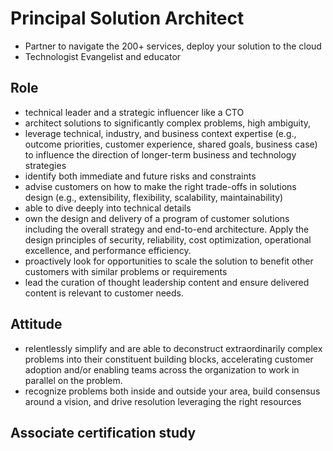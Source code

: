 # Principal Solution Architect

* Partner to navigate the 200+ services, deploy your solution to the cloud
* Technologist Evangelist and educator

## Role

* technical leader and a strategic influencer like a CTO
* architect solutions to significantly complex problems, high ambiguity,
* leverage technical, industry, and business context expertise (e.g., outcome priorities, customer experience, shared goals, business case) to influence the direction of longer-term business and technology strategies
* identify both immediate and future risks and constraints
* advise customers on how to make the right trade-offs in solutions design (e.g., extensibility, flexibility, scalability, maintainability)
* able to dive deeply into technical details 
* own the design and delivery of a program of customer solutions including the overall strategy and end-to-end architecture. Apply the design principles of security, reliability, cost optimization, operational excellence, and performance efficiency. 
* proactively look for opportunities to scale the solution to benefit other customers with similar problems or requirements
* lead the curation of thought leadership content and ensure delivered content is relevant to customer needs.

## Attitude

* relentlessly simplify and are able to deconstruct extraordinarily complex problems into their constituent building blocks, accelerating customer adoption and/or enabling teams across the organization to work in parallel on the problem.
* recognize problems both inside and outside your area, build consensus around a vision, and drive resolution leveraging the right resources

## Associate certification study

